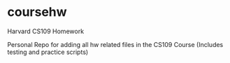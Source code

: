# coursehw
Harvard CS109 Homework

Personal Repo for adding all hw related files in the CS109 Course (Includes testing and practice scripts)

